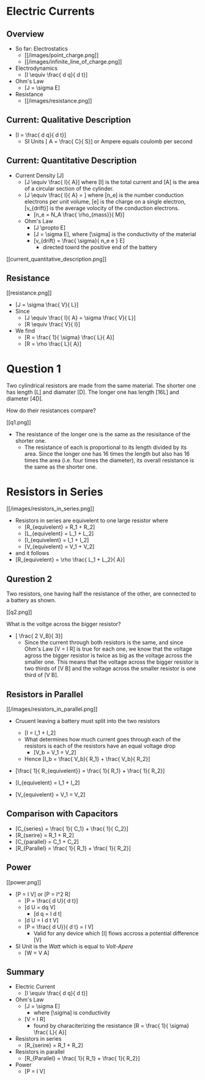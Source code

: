 # Electric Currents

## Overview
* So far: Electrostatics
  * [[/images/point_charge.png]]
  * [[/images/infinite_line_of_charge.png]]
* Electrodynamics
  * \[I \equiv \frac{ d q}{ d t}\]
* Ohm's Law 
  * \[J = \sigma E\]
* Resistance
  * [[/images/resistance.png]]
  

## Current: Qualitative Description
* \[I = \frac{ d q}{ d t}\]
  * SI Units \[ A = \frac{ C}{ S}\] or Ampere equals coulomb per second

## Current: Quantitative Description
* Current Density \[J\]
  * \[J \equiv \frac{ I}{ A}\] where \[I\] is the total current 
    and \[A\] is the area of a circular section of the cylinder.
  * \[J \equiv \frac{ I}{ A} = \] where \[n_e\] is the number 
    conduction electrons per unit volume, \[e\] is the charge 
    on a single electron, \[v_{drift}\] is the average volocity 
    of the conduction electrons.
      * \[n_e = N_A \frac{ \rho_{mass}}{ M}\]
  * Ohm's Law
    * \[J \propto E\]
    * \[J = \sigma E\], where \[\sigma\] is the conductivity 
      of the material
    * \[v_{drift} = \frac{ \sigma}{ n_e e } E\]
      * directed towrd the positive end of the battery

[[current_quantitative_description.png]]

## Resistance

[[resistance.png]]
* \[J = \sigma \frac{ V}{ L}\]
* Since 
  * \[J \equiv \frac{ I}{ A} = \sigma \frac{ V}{ L}\]
  * \[R \equiv \frac{ V}{ I}\]
* We find 
  * \[R = \frac{ 1}{ \sigma} \frac{ L}{ A}\]
  * \[R = \rho \frac{ L}{ A}\]

# Question 1
Two cylindrical resistors are made from the same material. 
The shorter one has length \[L\] and diamater \[D\]. The longer 
one has length \[16L\] and diameter \[4D\].

How do their resistances compare?

[[q1.png]]

* The resistance of the longer one is the same as the 
  resisitance of the shorter one.
  * The resistance of each is proportional to its length 
    divided by its area. Since the longer one has 16 times 
    the length but also has 16 times the area 
    (i.e. four times the diameter), its overall resistance 
    is the same as the shorter one.

# Resistors in Series
[[/images/resistors_in_series.png]]

* Resistors in series are equivelent to one large resistor where
  * \[R_{equivelent} = R_1 + R_2\]
  * \[L_{equivelent} = L_1 + L_2\]
  * \[I_{equivelent} = I_1 + I_2\]
  * \[V_{equivelent} = V_1 + V_2\]
* and it follows 
* \[R_{equivelent} = \rho \frac{ L_1 + L_2}{ A}\]

## Qurestion 2

Two resistors, one having half the resistance of the other, are 
connected to a battery as shown. 

[[q2.png]]

What is the voltge across the bigger resistor?

* \[ \frac{ 2 V_B}{ 3}\]
  * Since the current through both resistors is the same, and 
    since Ohm's Law \[V = I R\] is true for each one, we know 
    that the voltage agross the bigger resistor is twice as big 
    as the voltage across the smaller one. This means that the 
    voltage across the bigger resistor is two thirds of \[V B\] 
    and the voltage across the smaller resistor is one third 
    of \[V B\].

## Resistors in Parallel
  
[[/images/resistors_in_parallel.png]]

* Cruuent leaving a battery must split into the two resistors
  * \[I = I_1 + I_2\]
  * What determines how much current goes through each of the 
    resistors is each of the resistors have an equal voltage drop
      * \[V_b = V_1 = V_2\]
  * Hence \[I_b = \frac{ V_b}{ R_1} + \frac{ V_b}{ R_2}\]

* \[\frac{ 1}{ R_{equivelent}} = \frac{ 1}{ R_1} + \frac{ 1}{ R_2}\]
* \[I_{equivelent} = I_1 + I_2\]
* \[V_{equivelent} = V_1 = V_2\]

## Comparison with Capacitors

* \[C_{series} = \frac{ 1}{ C_1} + \frac{ 1}{ C_2}\]
* \[R_{serire} = R_1 + R_2\]
* \[C_{parallel} = C_1 + C_2\]
* \[R_{Parallel} = \frac{ 1}{ R_1} + \frac{ 1}{ R_2}\]

## Power
[[power.png]]
* \[P = I V\] or \[P = I^2 R\]
  * \[P = \frac{ d U}{ d t}\]
  * \[d U = dq V\]
      * \[d q = I d t\]
  * \[d U = I d t V\]
  * \[P = \frac{ d U}}{ d t} = I V\]
      * Valid for any device which \[I\] flows accross a 
        potential difference \[V\]
* SI Unit is the _Watt_ which is equal to _Volt-Apere_
  * \[W = V A\]

## Summary
* Electric Current
  * \[I \equiv \frac{ d q}{ d t}\]
* Ohm's Law
  * \[J = \sigma E\]
      * where \[\sigma\] is conductivity
  * \[V = I R\]
      * found by characiterizing the resistance 
        \[R = \frac{ 1}{ \sigma} \frac{ L}{ A}\]
* Resistors in series
  * \[R_{serire} = R_1 + R_2\]
* Resistors in parallel
  * \[R_{Parallel} = \frac{ 1}{ R_1} + \frac{ 1}{ R_2}\]
* Power
  * \[P = I V\]